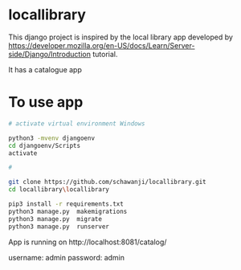 # locallibrary

This django project is inspired by the local library app developed by https://developer.mozilla.org/en-US/docs/Learn/Server-side/Django/Introduction tutorial.

It has a catalogue app


# To use app 

```bash
# activate virtual environment Windows

python3 -mvenv djangoenv
cd djangoenv/Scripts
activate 

# 

git clone https://github.com/schawanji/locallibrary.git
cd locallibrary\locallibrary

pip3 install -r requirements.txt
python3 manage.py  makemigrations
python3 manage.py  migrate
python3 manage.py  runserver
```
App is running on http://localhost:8081/catalog/ 

username: admin
password: admin


